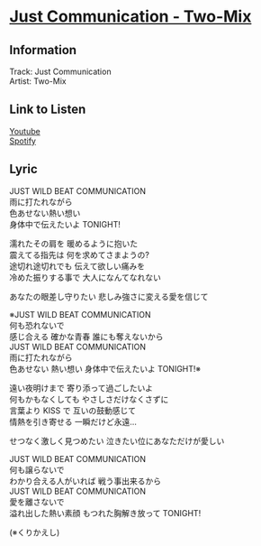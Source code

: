 # [Just Communication - Two-Mix](https://j-lyric.net/artist/a0047c8/l006ee5.html)  
## Information  
Track: Just Communication  
Artist: Two-Mix  
## Link to Listen  
[Youtube](#)  
[Spotify](https://open.spotify.com/track/7whyLhLqIbgCFerm0Hohkm?si=086f00397cc74ef4)  
## Lyric  
JUST WILD BEAT COMMUNICATION  
雨に打たれながら  
色あせない熱い想い  
身体中で伝えたいよ TONIGHT!  
  
濡れたその肩を 暖めるように抱いた  
震えてる指先は 何を求めてさまようの?  
途切れ途切れでも 伝えて欲しい痛みを  
冷めた振りする事で 大人になんてなれない  
  
あなたの眼差し守りたい 悲しみ強さに変える愛を信じて  
  
※JUST WILD BEAT COMMUNICATION  
何も恐れないで  
感じ合える 確かな青春 誰にも奪えないから  
JUST WILD BEAT COMMUNICATION  
雨に打たれながら  
色あせない 熱い想い 身体中で伝えたいよ TONIGHT!※  
  
遠い夜明けまで 寄り添って過ごしたいよ  
何もかもなくしても やさしさだけなくさずに  
言葉より KISS で 互いの鼓動感じて  
情熱を引き寄せる 一瞬だけど永遠…  
  
せつなく激しく見つめたい 泣きたい位にあなただけが愛しい  
  
JUST WILD BEAT COMMUNICATION  
何も譲らないで  
わかり合える人がいれば 戦う事出来るから  
JUST WILD BEAT COMMUNICATION  
愛を離さないで  
溢れ出した熱い素顔 もつれた胸解き放って TONIGHT!  
  
(※くりかえし)  
  
